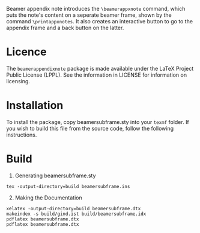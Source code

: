 Beamer appendix note introduces the `\beamerappxnote` command, which puts the note's content on a seperate beamer frame, shown by the command `\printappxnotes`.  It also creates an interactive button to go to the appendix frame and a back button on the latter.

# Licence

The `beamerappendixnote` package is made available under the LaTeX Project Public License (LPPL). See the information in LICENSE for information on licensing.

# Installation

To install the package, copy beamersubframe.sty into your `texmf` folder.  If you wish to build this file from the source code, follow the following instructions.

# Build

1. Generating beamersubframe.sty

```
tex -output-directory=build beamersubframe.ins
```


2. Making the Documentation

```
xelatex -output-directory=build beamersubframe.dtx 
makeindex -s build/gind.ist build/beamersubframe.idx
pdflatex beamersubframe.dtx
pdflatex beamersubframe.dtx
```

